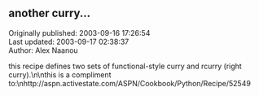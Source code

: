 ## another curry...  
Originally published: 2003-09-16 17:26:54  
Last updated: 2003-09-17 02:38:37  
Author: Alex Naanou  
  
this recipe defines two sets of functional-style curry and rcurry (right curry).\n\nthis is a compliment to:\nhttp://aspn.activestate.com/ASPN/Cookbook/Python/Recipe/52549
